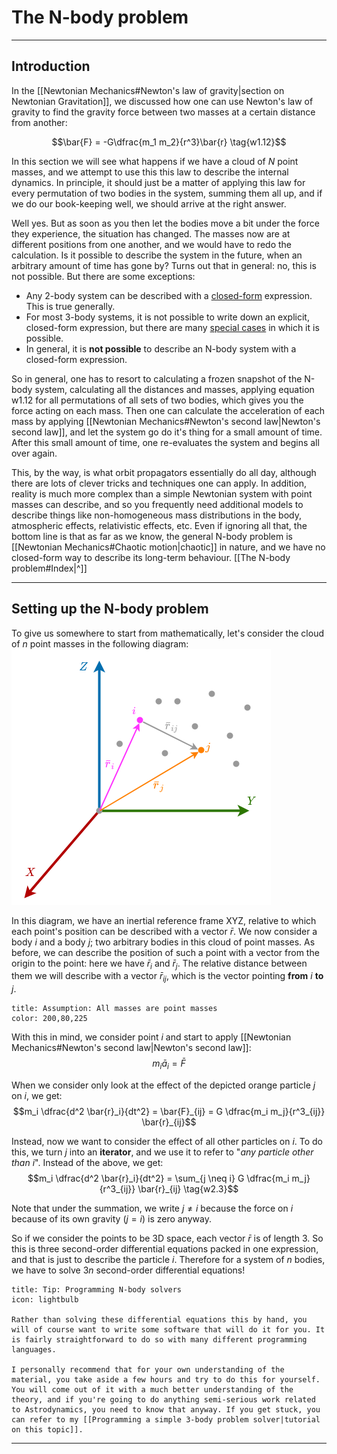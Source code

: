 # The N-body problem
<!-- This covers sections 2.1-2.2, 2.6-2.7 from [Wakker] -->

___
## Introduction
In the [[Newtonian Mechanics#Newton's law of gravity|section on Newtonian Gravitation]], we discussed how one can use Newton's law of gravity to find the gravity force between two masses at a certain distance from another:

$$\bar{F} = -G\dfrac{m_1 m_2}{r^3}\bar{r} \tag{w1.12}$$

In this section we will see what happens if we have a cloud of $N$ point masses, and we attempt to use this this law to describe the internal dynamics. In principle, it should just be a matter of applying this law for every permutation of two bodies in the system, summing them all up, and if we do our book-keeping well, we should arrive at the right answer.

Well yes. But as soon as you then let the bodies move a bit under the force they experience, the situation has changed. The masses now are at different positions from one another, and we would have to redo the calculation. Is it possible to describe the system in the future, when an arbitrary amount of time has gone by? Turns out that in general: no, this is not possible. But there are some exceptions:
 - Any 2-body system can be described with a [closed-form](https://en.wikipedia.org/wiki/Closed-form_expression) expression. This is true generally.
 - For most 3-body systems, it is not possible to write down an explicit, closed-form expression, but there are many [special cases](https://en.wikipedia.org/wiki/Three-body_problem#Special-case_solutions) in which it is possible.
 - In general, it is **not possible** to describe an N-body system with a closed-form expression. 

So in general, one has to resort to calculating a frozen snapshot of the N-body system, calculating all the distances and masses, applying equation $\text{w1.12}$ for all permutations of all sets of two bodies, which gives you the force acting on each mass. Then one can calculate the acceleration of each mass by applying [[Newtonian Mechanics#Newton's second law|Newton's second law]], and let the system go do it's thing for a small amount of time. After this small amount of time, one re-evaluates the system and begins all over again.

This, by the way, is what orbit propagators essentially do all day, although there are lots of clever tricks and techniques one can apply. In addition, reality is much more complex than a simple Newtonian system with point masses can describe, and so you frequently need additional models to describe things like non-homogeneous mass distributions in the body, atmospheric effects, relativistic effects, etc. Even if ignoring all that, the bottom line is that as far as we know, the general N-body problem is [[Newtonian Mechanics#Chaotic motion|chaotic]] in nature, and we have no closed-form way to describe its long-term behaviour. [[The N-body problem#Index|^]]

___
## Setting up the N-body problem
<!-- [Wakker] chapter 2 introduction -->
To give us somewhere to start from mathematically, let's consider the cloud of $n$ point masses in the following diagram:
![nbody1|350](./media/nbody1.png)

In this diagram, we have an inertial reference frame XYZ, relative to which each point's position can be described with a vector $\bar{r}$. We now consider a body $i$ and a body $j$; two arbitrary bodies in this cloud of point masses. As before, we can describe the position of such a point with a vector from the origin to the point: here we have $\bar{r}_i$ and $\bar{r}_j$. The relative distance between them we will describe with a vector $\bar{r}_{ij}$, which is the vector pointing **from** $i$ **to** $j$.

```ad-warning
title: Assumption: All masses are point masses
color: 200,80,225
```

With this in mind, we consider point $i$ and start to apply [[Newtonian Mechanics#Newton's second law|Newton's second law]]:
$$m_i \bar{a}_i = \bar{F}$$

When we consider only look at the effect of the depicted orange particle $j$ on $i$, we get:
$$m_i \dfrac{d^2 \bar{r}_i}{dt^2} =  \bar{F}_{ij} = G \dfrac{m_i m_j}{r^3_{ij}} \bar{r}_{ij}$$

Instead, now we want to consider the effect of all other particles on $i$. To do this, we turn $j$ into an **iterator**, and we use it to refer to "_any particle other than $i$_". Instead of the above, we get:
$$m_i \dfrac{d^2 \bar{r}_i}{dt^2} = \sum_{j \neq i} G \dfrac{m_i m_j}{r^3_{ij}} \bar{r}_{ij} \tag{w2.3}$$

Note that under the summation, we write $j \neq i$ because the force on $i$ because of its own gravity ($j = i$) is zero anyway.

So if we consider the points to be 3D space, each vector $\bar{r}$ is of length $3$. So this is three second-order differential equations packed in one expression, and that is just to describe the particle $i$. Therefore for a system of $n$ bodies, we have to solve $3n$ second-order differential equations! 

```ad-tip
title: Tip: Programming N-body solvers
icon: lightbulb

Rather than solving these differential equations this by hand, you will of course want to write some software that will do it for you. It is fairly straightforward to do so with many different programming languages. 

I personally recommend that for your own understanding of the material, you take aside a few hours and try to do this for yourself. You will come out of it with a much better understanding of the theory, and if you're going to do anything semi-serious work related to Astrodynamics, you need to know that anyway. If you get stuck, you can refer to my [[Programming a simple 3-body problem solver|tutorial on this topic]].

```

___

